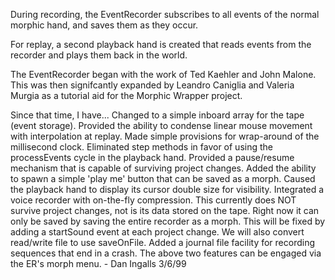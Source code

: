 During recording, the EventRecorder subscribes to all events of the normal morphic hand, and saves them as they occur.

For replay, a second playback hand is created that reads events from the recorder and plays them back in the world.

The EventRecorder began with the work of Ted Kaehler and John Malone.  This was then signifcantly expanded by Leandro Caniglia and Valeria Murgia as a tutorial aid for the Morphic Wrapper project.

Since that time, I have...
Changed to a simple inboard array for the tape (event storage).
Provided the ability to condense linear mouse movement with interpolation at replay.
Made simple provisions for wrap-around of the millisecond clock.
Eliminated step methods in favor of using the processEvents cycle in the playback hand.
Provided a pause/resume mechanism that is capable of surviving project changes.
Added the ability to spawn a simple 'play me' button that can be saved as a morph.
Caused the playback hand to display its cursor double size for visibility.
Integrated a voice recorder with on-the-fly compression.
	This currently does NOT survive project changes, not is its data stored on the tape.
	Right now it can only be saved by saving the entire recorder as a morph.
	This will be fixed by adding a startSound event at each project change.
	We will also convert read/write file to use saveOnFile.
Added a journal file facility for recording sequences that end in a crash.
The above two features can be engaged via the ER's morph menu.
	- Dan Ingalls 3/6/99